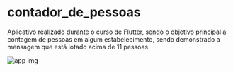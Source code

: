 # contador_de_pessoas

Aplicativo realizado durante o curso de Flutter, sendo o objetivo principal a contagem de pessoas em algum estabelecimento, sendo demonstrado a mensagem que está lotado acima de 11 pessoas. 


![app img](https://user-images.githubusercontent.com/47397636/109058012-3bdc6f80-76c1-11eb-9ff6-095dd2c09dad.png)
